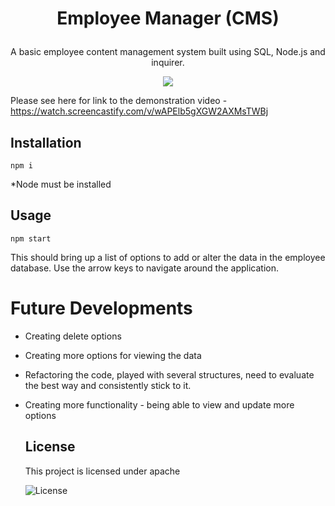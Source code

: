 # <p align = "center"> Employee Manager (CMS) </p>

<p align = "center"> A basic employee content management system built using SQL, Node.js and inquirer.  </p>

<p align = "center"> 
<img src="Employee-CMS.gif"/> 
</p>

Please see here for link to the demonstration video -https://watch.screencastify.com/v/wAPElb5gXGW2AXMsTWBj 

## Installation

```
npm i

```
*Node must be installed

## Usage

```
npm start

```
This should bring up a list of options to add or alter the data in the employee database. Use the arrow keys to navigate around the application.

# Future Developments

- Creating delete options
- Creating more options for viewing the data
- Refactoring the code, played with several structures, need to evaluate the best way and consistently stick to it.
- Creating more functionality - being able to view and update more options

  ## License 
  This project is licensed under apache 

   ![License](https://img.shields.io/badge/License-apache_1.0-lightblue.svg)
